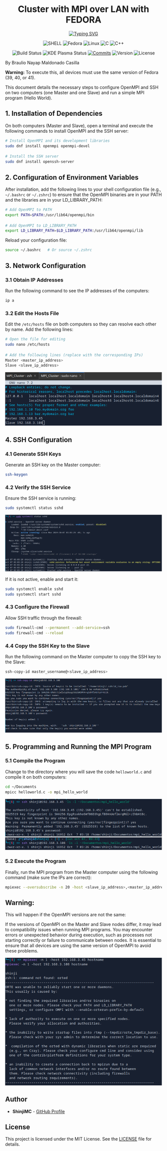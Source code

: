 <div align="center">
  <h1>Cluster with MPI over LAN with FEDORA</h1>
</div>

<div align="center">

[![Typing SVG](https://readme-typing-svg.demolab.com?font=Fira+Code&weight=500&size=18&pause=500&color=BBF7F7&width=180&lines=%F0%9F%92%BB+Fedora+%F0%9F%92%BB;%F0%9F%92%BB+Cluster+MPI+%F0%9F%92%BB)](https://git.io/typing-svg)

</div>

<div align="center">
  
  ![SHELL](https://img.shields.io/badge/Shell_Script-121011.svg?style=for-the-badge&logo=gnu-bash&logoColor=white)
  ![Fedora](https://img.shields.io/badge/Fedora-51A2DA.svg?style=for-the-badge&logo=fedora&logoColor=white)
  ![Linux](https://img.shields.io/badge/Linux-FCC624.svg?style=for-the-badge&logo=linux&logoColor=black)
  ![C](https://img.shields.io/badge/c-A8B9CC.svg?style=for-the-badge&logo=c&logoColor=white)
  ![C++](https://img.shields.io/badge/c++-blue.svg?style=for-the-badge&logo=cplusplus&logoColor=white)

![Build Status](https://img.shields.io/badge/build-passing-77dd77)
![KDE Plasma Status](https://img.shields.io/badge/KDE-passing-77dd77)
[![Commits](https://badgen.net/github/commits/ShinjiMC/MPI_Cluster/main)]()
![Version](https://img.shields.io/badge/version-1.0.0-b39eb5)
![License](https://img.shields.io/badge/license-MIT-cfcfc4)

</div>

By Braulio Nayap Maldonado Casilla

**Warning:** To execute this, all devices must use the same version of Fedora (39, 40, or 41).

This document details the necessary steps to configure OpenMPI and SSH on two computers (one Master and one Slave) and run a simple MPI program (Hello World).

## 1. Installation of Dependencies

On both computers (Master and Slave), open a terminal and execute the following commands to install OpenMPI and the SSH server:

```bash
# Install OpenMPI and its development libraries
sudo dnf install openmpi openmpi-devel

# Install the SSH server
sudo dnf install openssh-server
```

## 2. Configuration of Environment Variables

After installation, add the following lines to your shell configuration file (e.g., `~/.bashrc` or `~/.zshrc`) to ensure that the OpenMPI binaries are in your PATH and the libraries are in your LD_LIBRARY_PATH:

```bash
# Add OpenMPI to PATH
export PATH=$PATH:/usr/lib64/openmpi/bin

# Add OpenMPI to LD_LIBRARY_PATH
export LD_LIBRARY_PATH=$LD_LIBRARY_PATH:/usr/lib64/openmpi/lib
```

Reload your configuration file:

```bash
source ~/.bashrc   # Or source ~/.zshrc
```

## 3. Network Configuration

### 3.1 Obtain IP Addresses

Run the following command to see the IP addresses of the computers:

```bash
ip a
```

### 3.2 Edit the Hosts File

Edit the `/etc/hosts` file on both computers so they can resolve each other by name. Add the following lines:

```bash
# Open the file for editing
sudo nano /etc/hosts

# Add the following lines (replace with the corresponding IPs)
Master <master_ip_address>
Slave <slave_ip_address>
```

![Example](docs/IP_ETChosts.png)

## 4. SSH Configuration

### 4.1 Generate SSH Keys

Generate an SSH key on the Master computer:

```bash
ssh-keygen
```

### 4.2 Verify the SSH Service

Ensure the SSH service is running:

```bash
sudo systemctl status sshd
```

![Example](docs/statusSSH.png)

If it is not active, enable and start it:

```bash
sudo systemctl enable sshd
sudo systemctl start sshd
```

### 4.3 Configure the Firewall

Allow SSH traffic through the firewall:

```bash
sudo firewall-cmd --permanent --add-service=ssh
sudo firewall-cmd --reload
```

### 4.4 Copy the SSH Key to the Slave

Run the following command on the Master computer to copy the SSH key to the Slave:

```bash
ssh-copy-id master_username@<slave_ip_address>
```

![Example](docs/ssh_cpy_id.png)

## 5. Programming and Running the MPI Program

### 5.1 Compile the Program

Change to the directory where you will save the code `helloworld.c` and compile it on both computers:

```bash
cd ~/Documents
mpicc helloworld.c -o mpi_hello_world
```

![Example](docs/code_master.png)
![Example](docs/code_slave.png)

### 5.2 Execute the Program

Finally, run the MPI program from the Master computer using the following command (make sure the IPs are correct):

```bash
mpiexec --oversubscribe -n 20 -host <slave_ip_address>,<master_ip_address> ./mpi_hello_world
```

## Warning:

This will happen if the OpenMPI versions are not the same:

If the versions of OpenMPI on the Master and Slave nodes differ, it may lead to compatibility issues when running MPI programs. You may encounter errors or unexpected behavior during execution, such as processes not starting correctly or failure to communicate between nodes. It is essential to ensure that all devices are using the same version of OpenMPI to avoid these problems.

![Example](docs/test.png)

## Author

- **ShinjiMC** - [GitHub Profile](https://github.com/ShinjiMC)

## License

This project is licensed under the MIT License. See the [LICENSE](LICENSE) file for details.
